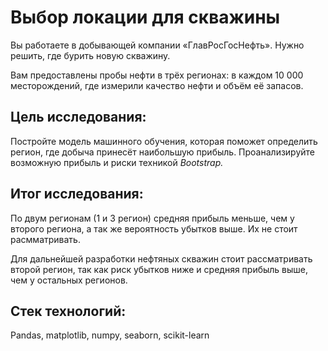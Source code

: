 # Выбор локации для скважины

Вы работаете в добывающей компании «ГлавРосГосНефть». Нужно решить, где бурить новую скважину.

Вам предоставлены пробы нефти в трёх регионах: в каждом 10 000 месторождений, где измерили качество нефти и объём её запасов. 

## Цель исследования:

Постройте модель машинного обучения, которая поможет определить регион, где добыча принесёт наибольшую прибыль. Проанализируйте возможную прибыль и риски техникой *Bootstrap.*

## Итог исследования:

По двум регионам (1 и 3 регион) средняя прибыль меньше, чем у второго региона, а так же вероятность убытков выше. Их не стоит расмматривать. 

Для дальнейшей разработки нефтяных скважин стоит рассматривать второй регион, так как риск убытков ниже и средняя прибыль выше, чем у остальных регионов.

## Стек технологий:

Pandas, matplotlib, numpy, seaborn, scikit-learn
